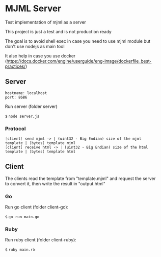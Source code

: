 # MJML Server

Test implementation of mjml as a server

This project is just a test and is not production ready

The goal is to avoid shell exec in case you need to use mjml module but don't use nodejs as main tool

It also help in case you use docker (https://docs.docker.com/engine/userguide/eng-image/dockerfile_best-practices/)

## Server

```
hostname: localhost  
port: 8686
```

Run server (folder server)

`$` `node server.js`

### Protocol

```
[client] send mjml -> | (uint32 - Big Endian) size of the mjml template | (bytes) template mjml
[client] receive html -> | (uint32 - Big Endian) size of the html template | (bytes) template html
```

## Client

The clients read the template from "template.mjml" and request the server to convert it, then write the result in "output.html"

### Go

Run go client (folder client-go):

`$` `go run main.go`

### Ruby

Run ruby client (folder client-ruby):

`$` `ruby main.rb`
